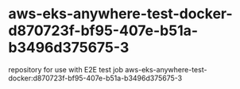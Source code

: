 # aws-eks-anywhere-test-docker-d870723f-bf95-407e-b51a-b3496d375675-3
repository for use with E2E test job aws-eks-anywhere-test-docker:d870723f-bf95-407e-b51a-b3496d375675-3
